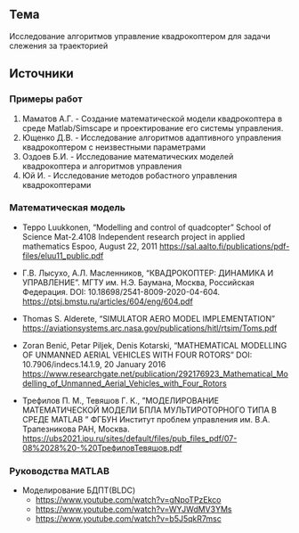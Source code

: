 ## Тема

Исследование алгоритмов управление квадрокоптером для задачи слежения за траекторией

## Источники

### Примеры работ

1. Маматов А.Г. - Создание математической модели квадрокоптера в среде Matlab/Simscape и проектирование его системы управления.
2. Ющенко Д.В. - Исследование алгоритмов адаптивного управления квадрокоптером с неизвестными параметрами
3. Оздоев Б.И. - Исследование математических моделей квадрокоптера и алгоритмов управления
4. Юй И. - Исследование методов робастного управления квадрокоптерами

### Математическая модель

- Teppo Luukkonen, “Modelling and control of quadcopter” School of Science Mat-2.4108 Independent 
research project in applied mathematics Espoo, August 22, 2011 https://sal.aalto.fi/publications/pdf-files/eluu11_public.pdf 

- Г.В. Лысухо, А.Л. Масленников, “КВАДРОКОПТЕР: ДИНАМИКА И УПРАВЛЕНИЕ”. МГТУ им. Н.Э. 
Баумана, Москва, Российская Федерация. DOI: 10.18698/2541-8009-2020-04-604. 
https://ptsj.bmstu.ru/articles/604/eng/604.pdf

- Thomas S. Alderete, “SIMULATOR AERO MODEL IMPLEMENTATION” 
https://aviationsystems.arc.nasa.gov/publications/hitl/rtsim/Toms.pdf 

- Zoran Benić, Petar Piljek, Denis Kotarski, “MATHEMATICAL MODELLING OF UNMANNED 
AERIAL VEHICLES WITH FOUR ROTORS” DOI: 10.7906/indecs.14.1.9, 20 January 2016 
https://www.researchgate.net/publication/292176923_Mathematical_Modelling_of_Unmanned_Aerial_Vehicles_with_Four_Rotors 

- Трефилов П. М., Тевяшов Г. К., ”МОДЕЛИРОВАНИЕ МАТЕМАТИЧЕСКОЙ МОДЕЛИ БПЛА 
МУЛЬТИРОТОРНОГО ТИПА В СРЕДЕ MATLAB ” ФГБУН Институт проблем управления им. В.А. 
Трапезникова РАН, Москва. 
https://ubs2021.ipu.ru/sites/default/files/pub_files_pdf/07-08%2028%20-%20ТрефиловТевяшов.pdf 

### Руководства MATLAB

- Моделирование БДПТ(BLDC)
    - https://www.youtube.com/watch?v=gNpoTPzEkco
    - https://www.youtube.com/watch?v=WYJWdMV3YMs
    - https://www.youtube.com/watch?v=b5J5qkR7msc

